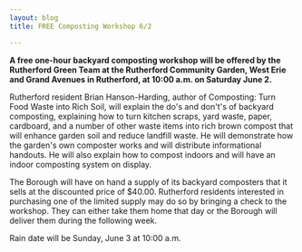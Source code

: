 ```yaml
---
layout: blog
title: FREE Composting Workshop 6/2

---
```


**A free one-hour backyard composting workshop will be offered by the Rutherford Green Team at the Rutherford Community Garden, West Erie and Grand Avenues in Rutherford, at 10:00 a.m. on Saturday June 2.** 


Rutherford resident Brian Hanson-Harding, author of Composting:  Turn Food Waste into Rich Soil, will explain the do's and don't's of backyard composting, explaining how to turn kitchen scraps, yard waste, paper, cardboard, and a number of other waste items into rich brown compost that will enhance garden soil and reduce landfill waste.  He will demonstrate how the garden's own composter works and will distribute informational handouts.  He will also explain how to compost indoors and will have an indoor composting system on display. 


The Borough will have on hand a supply of its backyard composters that it sells at the discounted price of $40.00.  Rutherford residents interested in purchasing one of the limited supply may do so by bringing a check to the workshop.  They can either take them home that day or the Borough will deliver them during the following week.

 

Rain date will be Sunday, June 3 at 10:00 a.m.
